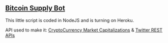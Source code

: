 ## [Bitcoin Supply Bot](https://www.twitter.com/btcsupply)

This little script is coded in NodeJS and is turning on Heroku.

API used to make it: [CryptoCurrency Market Capitalizations](https://coinmarketcap.com/) & [Twitter REST APIs](https://dev.twitter.com/rest/public)
